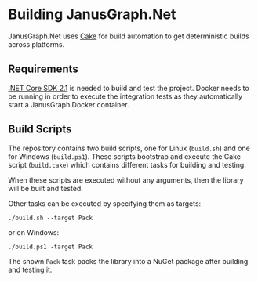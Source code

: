 # Building JanusGraph.Net

JanusGraph.Net uses [Cake](https://cakebuild.net/) for build automation to get deterministic builds across platforms.

## Requirements

[.NET Core SDK 2.1](https://www.microsoft.com/net/download) is needed to build and test the project. Docker needs to be running in order to execute the integration tests as they automatically start a JanusGraph Docker container.

## Build Scripts

The repository contains two build scripts, one for Linux (`build.sh`) and one for Windows (`build.ps1`). These scripts bootstrap and execute the Cake script (`build.cake`) which contains different tasks for building and testing.

When these scripts are executed without any arguments, then the library will be built and tested.

Other tasks can be executed by specifying them as targets:

`./build.sh --target Pack`

or on Windows:

`./build.ps1 -target Pack`

The shown `Pack` task packs the library into a NuGet package after building and testing it.